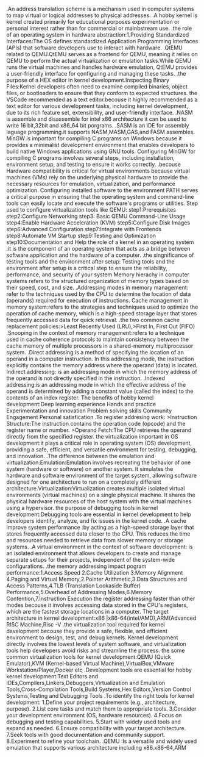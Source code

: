 .An address translation scheme is a mechanism used in computer systems to map virtual or logical addresses to physical addresses.
.A hobby kernel is kernel created primarily for educational porposes experimentation or personal interest rather than for commercial or mainbstream use.
.the role of an operating system in hardware abstraction:1.Providing Standardized Interfaces:The OS defines standardized Application Programming Interfaces (APIs) that  software developers use to interact with hardware. 
.QtEMU related to QEMU.QtEMU serves as a frontend for QEMU, meaning it relies on QEMU to perform the actual virtualization or emulation tasks.While QEMU runs the virtual machines and handles hardware emulation, QtEMU provides a user-friendly interface for configuring and managing these tasks. 
.the purpose of a HEX editor in kernel development.Inspecting Binary Files:Kernel developers often need to examine compiled binaries, object files, or bootloaders to ensure that they conform to expected structures.
the VSCode recommended as a text editor.becouse it highly recommended as a text editor for various development tasks, including kernel development, due to its rich feature set, extensibility, and user-friendly interface. 
.NASM is assemble and disassemble for intel x86 architecture it can be used to write 16 bit,32bit and x86_64 bit porgrams. 
.SASM is an IDE for assembly laguage programming.it supports NASM,MASM,GAS,and FASM assembles.
MinGW is important for compiling C programs on Windows because it provides a minimalist development environment that enables developers to build native Windows applications using GNU tools. 
Configuring MinGW for compiling C programs involves several steps, including installation, environment setup, and testing to ensure it works correctly.
.becouse Hardware compatibility is critical for virtual environments because virtual machines (VMs) rely on the underlying physical hardware to provide the necessary resources for emulation, virtualization, and performance optimization. 
Configuring installed software to the environment PATH serves a critical purpose in ensuring that the operating system and command-line tools can easily locate and execute the software's programs or utilities. 
Step used to configure virtualization tools like QEMU: step1:Prerequisites step2:Configure Networking step3: Basic QEMU Command-Line Usage step4:Enable Hardware Acceleration (KVM) step5:Configure Disk Images step6:Advanced Configuration step7:Integrate with Frontends step8:Automate VM Startup step9:Testing and Optimization step10:Documentation and Help 
the role of a kernel in an operating system :it is the component of an operatng system that acts as a bridge between software application and the hardware of a computer.
.the singnificance of testing tools and the environment after setup: Testing tools and the environment after setup is a critical step to ensure the reliability, performance, and security of your system
Memory hierachy in computer systems refers to the structured organization of memory types based on their speed, cost, and size. 
.Addressing modes in memory management: refer to the techniques used by the CPU to determine the location of data (operands) required for execution of instructions.
Cache management in memory system:refers to the strategies and techniques used to optimize the operation of cache memory, which is a high-speed storage layer that stores frequently accessed data for quick retrieval. 
.the two common cache replacement policies:>Least Recently Used (LRU),>First In, First Out (FIFO) 
.Snooping in the context of memory management:refers to a technique used in cache coherence protocols to maintain consistency between the cache memory of multiple processors in a shared-memory multiprocessor system. 
.Direct addressing:is a method of specifying the location of an operand in a computer instruction. In this addressing mode, the instruction explicitly contains the memory address where the operand (data) is located. 
Indirect addressing: is an addressing mode in which the memory address of the operand is not directly specified in the instruction.
.Indexed addressing:is an addressing mode in which the effective address of the operand is determined by adding a constant value (called the index) to the contents of an index register.
The benefits of hobby kernel development:Deep learning experience Hands and practice Experimentation and innovation Problem solving skills Community Engagement Personal satisfication
.To register addresing work: >Instruction Structure:The instruction contains the operation code (opcode) and the register name or number. >Operand Fetch:The CPU retrieves the operand directly from the specified register. 
the virtualization important in OS development:it plays a critical role in operating system (OS) development, providing a safe, efficient, and versatile environment for testing, debugging, and innovation.
.The difference between the emulation and virtualization:Emulation:Emulation involves recreating the behavior of one system (hardware or software) on another system. It simulates the hardware and software environment of the target system, allowing software designed for one architecture to run on a completely different architecture.Virtualization:Virtualization creates multiple isolated virtual environments (virtual machines) on a single physical machine. It shares the physical hardware resources of the host system with the virtual machines using a hypervisor. 
the purpose of debugging tools in kernel development:Debugging tools are essential in kernel development to help developers identify, analyze, and fix issues in the kernel code.
.A cache improve system performance :by acting as a high-speed storage layer that stores frequently accessed data closer to the CPU. This reduces the time and resources needed to retrieve data from slower memory or storage systems.
.A virtual environment in the context of software development: is an isolated environment that allows developers to create and manage separate setups for their projects, independent of the system-wide configurations.
.the memory addressing impact pogram performance:1.Access Speed 2.Cache Utilization 3.Memory Alignment 4.Paging and Virtual Memory,2.Pointer Arithmetic,3.Data Structures and Access Patterns,4.TLB (Translation Lookaside Buffer) Performance,5.Overhead of Addressing Modes,6.Memory Contention,7.Instruction Execution 
the register addressing faster than other modes becouse it involves accessing data stored in the CPU's registers, which are the fastest storage locations in a computer.
The target architecture in kernel development:x86 |x86-64(intel/AMD),ARM(Advanced RISC Machine,Risc -V 
.the virtualization tool required for kernel development becouse they provide a safe, flexible, and efficient environment to design, test, and debug kernels. Kernel development directly involves the lowest levels of system software, and virtualization tools help developers avoid risks and streamline the process.
the some common virtualization tools for kernel development:QEMU (Quick Emulator),KVM (Kernel-based Virtual Machine),VirtualBox,VMware Workstation/Player,Docker etc
.Development tools are essential for hobby kernel development:Text Editors and IDEs,Compilers,Linkers,Debuggers,Virtualization and Emulation Tools,Cross-Compilation Tools,Build Systems,Hex Editors,Version Control Systems,Testing and Debugging Tools 
.To identify the right tools for kernel development: 1.Define your project requirements (e.g., architecture, purpose). 2.List core tasks and match them to appropriate tools. 3.Consider your development environment (OS, hardware resources). 4.Focus on debugging and testing capabilities. 5.Start with widely used tools and expand as needed. 6.Ensure compatibility with your target architecture. 7.Seek tools with good documentation and community support. 8.Experiment to refine your toolchain. 
.QEMU :Is a versatile and widely used emulation that supports various architecture including x86.x86-64,ARM
